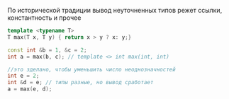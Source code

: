 По исторической традиции вывод неуточненных типов режет ссылки, константность и прочее 
```cpp
template <typename T>
T max(T x, T y) { return x > y ? x: y;}

const int &b = 1, &c = 2;
int a = max(b, c); // template <> int max(int, int)

//это зделано, чтобы уменьшить число неоднозначностей
int e = 2; 
int &d = e; // типы разные, но вывод сработает
a = max(e, d);
```